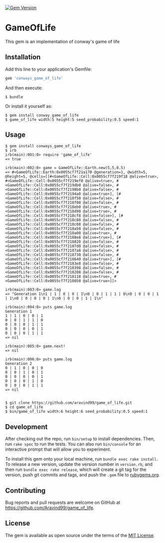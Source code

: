 [![Gem Version](https://badge.fury.io/rb/conways_game_of_life.svg)](https://badge.fury.io/rb/conways_game_of_life)

# GameOfLife

This gem is an implementation of conway's game of life

## Installation

Add this line to your application's Gemfile:

```ruby
gem 'conways_game_of_life'
```

And then execute:

    $ bundle

Or install it yourself as:

    $ gem install conway_game_of_life
    $ game_of_life width:5 height:5 seed_probability:0.5 speed:1

## Usage

```
$ gem install conways_game_of_life
$ irb
irb(main):001:0> require 'game_of_life'
=> true

irb(main):002:0> game = GameOfLife::Earth.new(5,5,0.5)
=> #<GameOfLife::Earth:0x0055cf7f21a170 @generation=1, @width=5, @height=5, @cells=[[#<GameOfLife::Cell:0x0055cf7f219f18 @alive=true>, #<GameOfLife::Cell:0x0055cf7f219ef0 @alive=true>, #<GameOfLife::Cell:0x0055cf7f219db0 @alive=false>, #<GameOfLife::Cell:0x0055cf7f2198b0 @alive=false>, #<GameOfLife::Cell:0x0055cf7f2194a0 @alive=true>], [#<GameOfLife::Cell:0x0055cf7f218f50 @alive=false>, #<GameOfLife::Cell:0x0055cf7f218f00 @alive=false>, #<GameOfLife::Cell:0x0055cf7f218eb0 @alive=true>, #<GameOfLife::Cell:0x0055cf7f218d98 @alive=true>, #<GameOfLife::Cell:0x0055cf7f218cf8 @alive=false>], [#<GameOfLife::Cell:0x0055cf7f218c80 @alive=false>, #<GameOfLife::Cell:0x0055cf7f218c08 @alive=false>, #<GameOfLife::Cell:0x0055cf7f218a50 @alive=false>, #<GameOfLife::Cell:0x0055cf7f218a00 @alive=true>, #<GameOfLife::Cell:0x0055cf7f2188e8 @alive=true>], [#<GameOfLife::Cell:0x0055cf7f218820 @alive=false>, #<GameOfLife::Cell:0x0055cf7f2187d0 @alive=false>, #<GameOfLife::Cell:0x0055cf7f2187a8 @alive=false>, #<GameOfLife::Cell:0x0055cf7f218730 @alive=false>, #<GameOfLife::Cell:0x0055cf7f218640 @alive=true>], [#<GameOfLife::Cell:0x0055cf7f2183e8 @alive=false>, #<GameOfLife::Cell:0x0055cf7f218398 @alive=false>, #<GameOfLife::Cell:0x0055cf7f218208 @alive=false>, #<GameOfLife::Cell:0x0055cf7f218118 @alive=true>, #<GameOfLife::Cell:0x0055cf7f218050 @alive=true>]]>

irb(main):003:0> game.log
=> "Generation 1\n1 | 1 | 0 | 0 | 1\n0 | 0 | 1 | 1 | 0\n0 | 0 | 0 | 1 | 1\n0 | 0 | 0 | 0 | 1\n0 | 0 | 0 | 1 | 1\n"

irb(main):004:0> puts game.log
Generation 1
1 | 1 | 0 | 0 | 1
0 | 0 | 1 | 1 | 0
0 | 0 | 0 | 1 | 1
0 | 0 | 0 | 0 | 1
0 | 0 | 0 | 1 | 1
=> nil

irb(main):005:0> game.next!
=> nil

irb(main):006:0> puts game.log
Generation 2
0 | 1 | 0 | 0 | 0
0 | 0 | 1 | 0 | 1
0 | 0 | 0 | 0 | 1
0 | 0 | 0 | 1 | 0
0 | 0 | 0 | 1 | 1
=> nil

```


```

$ git clone https://github.com/aravind99/game_of_life.git 
$ cd game_of_life
$ bin/game_of_life width:6 height:6 seed_probability:0.5 speed:1  

```

## Development

After checking out the repo, run `bin/setup` to install dependencies. Then, run `rake spec` to run the tests. You can also run `bin/console` for an interactive prompt that will allow you to experiment.

To install this gem onto your local machine, run `bundle exec rake install`. To release a new version, update the version number in `version.rb`, and then run `bundle exec rake release`, which will create a git tag for the version, push git commits and tags, and push the `.gem` file to [rubygems.org](https://rubygems.org).

## Contributing

Bug reports and pull requests are welcome on GitHub at https://github.com/Aravind99/game_of_life.

## License

The gem is available as open source under the terms of the [MIT License](http://opensource.org/licenses/MIT).
